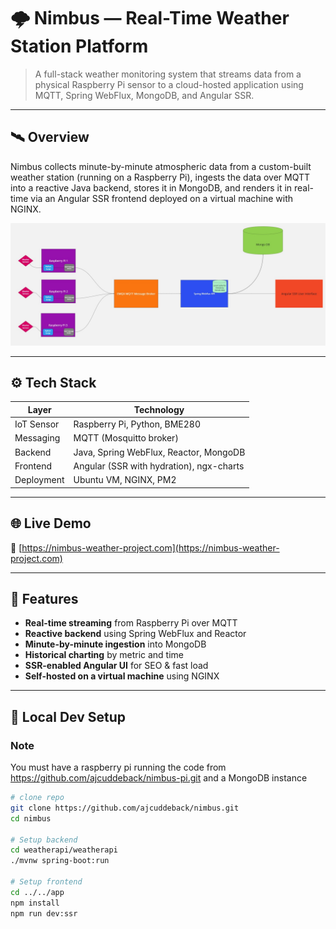 # 🌩️ Nimbus — Real-Time Weather Station Platform

> A full-stack weather monitoring system that streams data from a physical Raspberry Pi sensor to a cloud-hosted application using MQTT, Spring WebFlux, MongoDB, and Angular SSR.

---

## 🛰️ Overview

Nimbus collects minute-by-minute atmospheric data from a custom-built weather station (running on a Raspberry Pi), ingests the data over MQTT into a reactive Java backend, stores it in MongoDB, and renders it in real-time via an Angular SSR frontend deployed on a virtual machine with NGINX.

![architecture](./docs/architecture.jpg)

---

## ⚙️ Tech Stack

| Layer        | Technology                             |
|--------------|-----------------------------------------|
| IoT Sensor   | Raspberry Pi, Python, BME280            |
| Messaging    | MQTT (Mosquitto broker)                 |
| Backend      | Java, Spring WebFlux, Reactor, MongoDB  |
| Frontend     | Angular (SSR with hydration), ngx-charts |
| Deployment   | Ubuntu VM, NGINX, PM2                   |

---

## 🌐 Live Demo

🔗 [https://nimbus-weather-project.com](https://nimbus-weather-project.com)

---

## 🔧 Features

- **Real-time streaming** from Raspberry Pi over MQTT
- **Reactive backend** using Spring WebFlux and Reactor
- **Minute-by-minute ingestion** into MongoDB
- **Historical charting** by metric and time
- **SSR-enabled Angular UI** for SEO & fast load
- **Self-hosted on a virtual machine** using NGINX

---

## 🧪 Local Dev Setup

### Note
You must have a raspberry pi running the code from https://github.com/ajcuddeback/nimbus-pi.git and a MongoDB instance

```bash
# clone repo
git clone https://github.com/ajcuddeback/nimbus.git
cd nimbus

# Setup backend
cd weatherapi/weatherapi
./mvnw spring-boot:run

# Setup frontend
cd ../../app
npm install
npm run dev:ssr